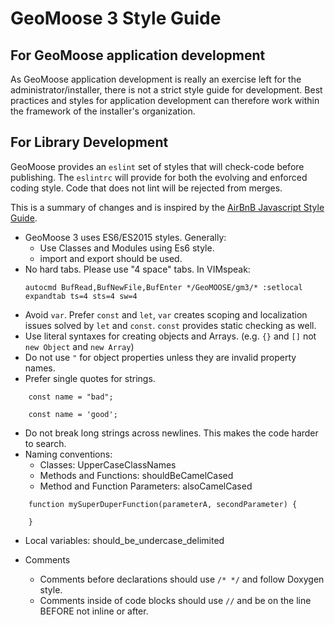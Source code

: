 # GeoMoose 3 Style Guide

## For GeoMoose application development

As GeoMoose application development is really an exercise left for the administrator/installer, 
there is not a strict style guide for development.  Best practices and styles for application 
development can therefore work within the framework of the installer's organization.

## For Library Development

GeoMoose provides an `eslint` set of styles that will check-code before publishing.
The `eslintrc` will provide for both the evolving and enforced coding style.  Code that does
not lint will be rejected from merges.

This is a summary of changes and is inspired by the [AirBnB Javascript Style Guide](https://github.com/airbnb/javascript).


* GeoMoose 3 uses ES6/ES2015 styles. Generally:
   * Use Classes and Modules using Es6 style.
   * import and export should be used.
* No hard tabs. Please use "4 space" tabs.  In VIMspeak:
    ```
    autocmd BufRead,BufNewFile,BufEnter */GeoMOOSE/gm3/* :setlocal expandtab ts=4 sts=4 sw=4
    ```
* Avoid `var`.  Prefer `const` and `let`, `var` creates scoping and localization issues solved by `let` and `const`.  `const` provides static checking as well.
* Use literal syntaxes for creating objects and Arrays.  (e.g. `{}` and `[]` not `new Object` and `new Array`)
* Do not use `"` for object properties unless they are invalid property names.
* Prefer single quotes for strings.
```
    const name = "bad";
   
    const name = 'good';
```
    
* Do not break long strings across newlines.  This makes the code harder to search.
* Naming conventions:
    * Classes: UpperCaseClassNames
	* Methods and Functions: shouldBeCamelCased
	* Method and Function Parameters:  alsoCamelCased 
```
    function mySuperDuperFunction(parameterA, secondParameter) {
      
    }
```
  * Local variables: should_be_undercase_delimited

* Comments
    * Comments before declarations should use `/* */` and follow Doxygen style.
    * Comments inside of code blocks should use `//` and be on the line BEFORE not inline or after.
    
